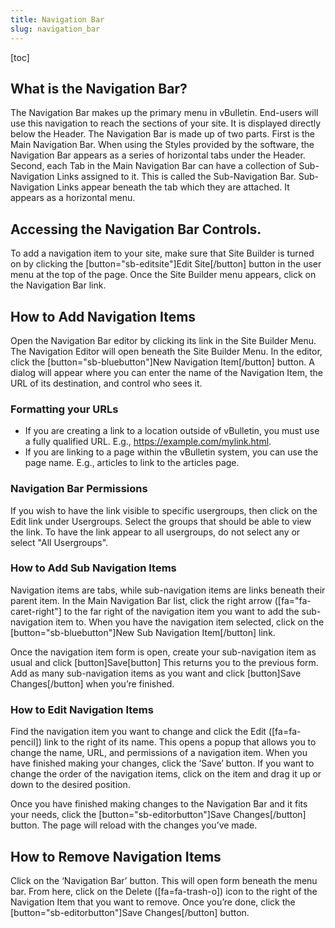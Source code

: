 ```yaml
---
title: Navigation Bar
slug: navigation_bar
---
```

[toc]
## What is the Navigation Bar?
The Navigation Bar makes up the primary menu in vBulletin. End-users will use this navigation to reach the sections of your site. It is displayed directly below the Header. The Navigation Bar is made up of two parts. First is the Main Navigation Bar. When using the Styles provided by the software, the Navigation Bar appears as a series of horizontal tabs under the Header. Second, each Tab in the Main Navigation Bar can have a collection of Sub-Navigation Links assigned to it. This is called the Sub-Navigation Bar. Sub-Navigation Links appear beneath the tab which they are attached.  It appears as a horizontal menu. 

## Accessing the Navigation Bar Controls.
To add a navigation item to your site, make sure that Site Builder is turned on by clicking the [button="sb-editsite"]Edit Site[/button] button in the user menu at the top of the page. Once the Site Builder menu appears, click on the Navigation Bar link.

## How to Add Navigation Items
Open the Navigation Bar editor by clicking its link in the Site Builder Menu. The Navigation Editor will open beneath the Site Builder Menu. In the editor, click the [button="sb-bluebutton"]New Navigation Item[/button] button. A dialog will appear where you can enter the name of the Navigation Item, the URL of its destination, and control who sees it.

### Formatting your URLs
- If you are creating a link to a location outside of vBulletin, you must use a fully qualified URL. E.g., https://example.com/mylink.html. 
- If you are linking to a page within the vBulletin system, you can use the page name. E.g., articles to link to the articles page.

### Navigation Bar Permissions
If you wish to have the link visible to specific usergroups, then click on the Edit link under Usergroups. Select the groups that should be able to view the link. To have the link appear to all usergroups, do not select any or select "All Usergroups".

### How to Add Sub Navigation Items
Navigation items are tabs, while sub-navigation items are links beneath their parent item. In the Main Navigation Bar list, click the right arrow ([fa="fa-caret-right"] to the far right of the navigation item you want to add the sub-navigation item to. When you have the navigation item selected, click on the [button="sb-bluebutton"]New Sub Navigation Item[/button] link.

Once the navigation item form is open, create your sub-navigation item as usual and click [button]Save[button] This returns you to the previous form. Add as many sub-navigation items as you want and click [button]Save Changes[/button] when you’re finished.

### How to Edit Navigation Items
Find the navigation item you want to change and click the Edit ([fa=fa-pencil]) link to the right of its name. This opens a popup that allows you to change the name, URL, and permissions of a navigation item. When you have finished making your changes, click the ‘Save’ button. If you want to change the order of the navigation items, click on the item and drag it up or down to the desired position. 

Once you have finished making changes to the Navigation Bar and it fits your needs, click the [button="sb-editorbutton"]Save Changes[/button] button. The page will reload with the changes you’ve made.

## How to Remove Navigation Items
Click on the ‘Navigation Bar’ button. This will open form beneath the menu bar. From here, click on the Delete ([fa=fa-trash-o]) icon to the right of the Navigation Item that you want to remove. Once you’re done, click the [button="sb-editorbutton"]Save Changes[/button] button.


